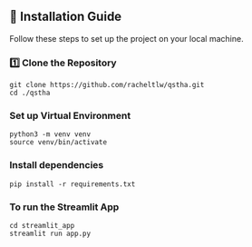
## 🚀 Installation Guide

Follow these steps to set up the project on your local machine.

### **1️⃣ Clone the Repository**
```
git clone https://github.com/racheltlw/qstha.git
cd ./qstha 
```

### **Set up Virtual Environment** 

```
python3 -m venv venv
source venv/bin/activate
```

### Install dependencies

```
pip install -r requirements.txt
```

### To run the Streamlit App 

```
cd streamlit_app
streamlit run app.py
```
